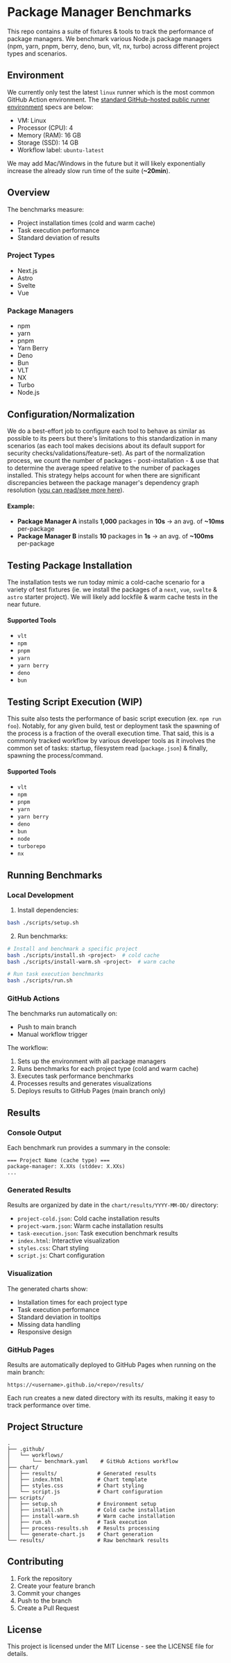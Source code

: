 # Package Manager Benchmarks

This repo contains a suite of fixtures & tools to track the performance of package managers. We benchmark various Node.js package managers (npm, yarn, pnpm, berry, deno, bun, vlt, nx, turbo) across different project types and scenarios.

## Environment

We currently only test the latest `linux` runner which is the most common GitHub Action environment. The [standard GitHub-hosted public runner environment](https://docs.github.com/en/actions/using-github-hosted-runners/using-github-hosted-runners/about-github-hosted-runners#standard-github-hosted-runners-for-public-repositories) specs are below:

- VM: Linux
- Processor (CPU): 4
- Memory (RAM): 16 GB
- Storage (SSD): 14 GB
- Workflow label: `ubuntu-latest`

We may add Mac/Windows in the future but it will likely exponentially increase the already slow run time of the suite (**~20min**).

## Overview

The benchmarks measure:
- Project installation times (cold and warm cache)
- Task execution performance
- Standard deviation of results

### Project Types
- Next.js
- Astro
- Svelte
- Vue

### Package Managers
- npm
- yarn
- pnpm
- Yarn Berry
- Deno
- Bun
- VLT
- NX
- Turbo
- Node.js

## Configuration/Normalization

We do a best-effort job to configure each tool to behave as similar as possible to its peers but there's limitations to this standardization in many scenarios (as each tool makes decisions about its default support for security checks/validations/feature-set). As part of the normalization process, we count the number of packages - post-installation - & use that to determine the average speed relative to the number of packages installed. This strategy helps account for when there are significant discrepancies between the package manager's dependency graph resolution ([you can read/see more here](https://docs.google.com/presentation/d/1ojXF4jb_1MyGhew2LCbdrZ4e_0vYUr-7CoMJLJsHwZY/edit?usp=sharing)).

#### Example:
- **Package Manager A** installs **1,000** packages in **10s** -> an avg. of **~10ms** per-package
- **Package Manager B** installs **10** packages in **1s** -> an avg. of **~100ms** per-package

## Testing Package Installation

The installation tests we run today mimic a cold-cache scenario for a variety of test fixtures (ie. we install the packages of a `next`, `vue`, `svelte` & `astro` starter project). We will likely add lockfile & warm cache tests in the near future.

#### Supported Tools

- `vlt`
- `npm`
- `pnpm`
- `yarn`
- `yarn berry`
- `deno`
- `bun`

## Testing Script Execution (WIP)

This suite also tests the performance of basic script execution (ex. `npm run foo`). Notably, for any given build, test or deployment task the spawning of the process is a fraction of the overall execution time. That said, this is a commonly tracked workflow by various developer tools as it involves the common set of tasks: startup, filesystem read (`package.json`) & finally, spawning the process/command.

#### Supported Tools

- `vlt`
- `npm`
- `pnpm`
- `yarn`
- `yarn berry`
- `deno`
- `bun`
- `node`
- `turborepo`
- `nx`

## Running Benchmarks

### Local Development

1. Install dependencies:
```bash
bash ./scripts/setup.sh
```

2. Run benchmarks:
```bash
# Install and benchmark a specific project
bash ./scripts/install.sh <project>  # cold cache
bash ./scripts/install-warm.sh <project>  # warm cache

# Run task execution benchmarks
bash ./scripts/run.sh
```

### GitHub Actions

The benchmarks run automatically on:
- Push to main branch
- Manual workflow trigger

The workflow:
1. Sets up the environment with all package managers
2. Runs benchmarks for each project type (cold and warm cache)
3. Executes task performance benchmarks
4. Processes results and generates visualizations
5. Deploys results to GitHub Pages (main branch only)

## Results

### Console Output

Each benchmark run provides a summary in the console:
```
=== Project Name (cache type) ===
package-manager: X.XXs (stddev: X.XXs)
...
```

### Generated Results

Results are organized by date in the `chart/results/YYYY-MM-DD/` directory:
- `project-cold.json`: Cold cache installation results
- `project-warm.json`: Warm cache installation results
- `task-execution.json`: Task execution benchmark results
- `index.html`: Interactive visualization
- `styles.css`: Chart styling
- `script.js`: Chart configuration

### Visualization

The generated charts show:
- Installation times for each project type
- Task execution performance
- Standard deviation in tooltips
- Missing data handling
- Responsive design

### GitHub Pages

Results are automatically deployed to GitHub Pages when running on the main branch:
```
https://<username>.github.io/<repo>/results/
```

Each run creates a new dated directory with its results, making it easy to track performance over time.

## Project Structure

```
.
├── .github/
│   └── workflows/
│       └── benchmark.yaml    # GitHub Actions workflow
├── chart/
│   ├── results/             # Generated results
│   ├── index.html           # Chart template
│   ├── styles.css           # Chart styling
│   └── script.js            # Chart configuration
├── scripts/
│   ├── setup.sh             # Environment setup
│   ├── install.sh           # Cold cache installation
│   ├── install-warm.sh      # Warm cache installation
│   ├── run.sh               # Task execution
│   ├── process-results.sh   # Results processing
│   └── generate-chart.js    # Chart generation
└── results/                 # Raw benchmark results
```

## Contributing

1. Fork the repository
2. Create your feature branch
3. Commit your changes
4. Push to the branch
5. Create a Pull Request

## License

This project is licensed under the MIT License - see the LICENSE file for details.
